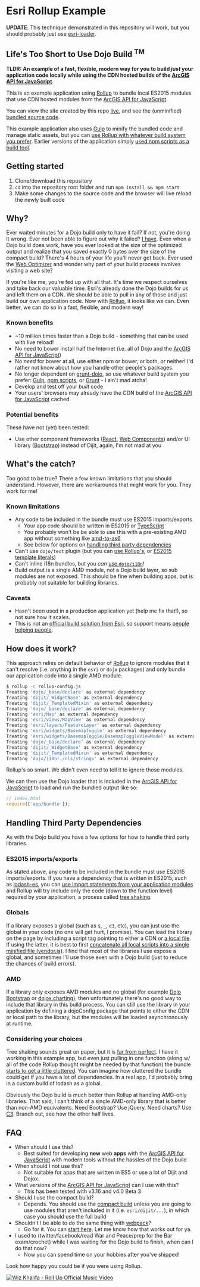 # Esri Rollup Example

**UPDATE**: This technique demonstrated in this repository will work, but you should probably just use [esri-loader](https://github.com/Esri/esri-loader/).

## Life's Too $hort to Use Dojo Build <sup>TM</sup>

**TLDR: An example of a fast, flexible, modern way for you to build *just* your application code locally while using the CDN hosted builds of the [ArcGIS API for JavaScript].**

This is an example application using [Rollup] to bundle local ES2015 modules that use CDN hosted modules from the [ArcGIS API for JavaScript].

You can view the site created by this repo [live](http://tomwayson.github.io/esri-rollup-example/), and see the (unminified) [bundled source code](http://tomwayson.github.io/esri-rollup-example/app/bundle.js).

This example application also uses [Gulp] to minify the bundled code and manage static assets, but you can [use Rollup with whatever build system you prefer](https://github.com/rollup/rollup/wiki/Build-tools). Earlier versions of the application simply [used npm scripts as a build tool](https://github.com/tomwayson/esri-rollup-example/blob/v0.0.8/package.json#L17-L21).

## Getting started

1. Clone/download this repository
2. `cd` into the repository root folder and run
`npm install && npm start`
3. Make some changes to the source code and the browser will live reload the newly built code

## Why?

Ever waited minutes for a Dojo build only to have it fail? If not, you're doing it wrong. Ever not been able to figure out why it failed? [I have](https://github.com/odoe/generator-arcgis-js-app/issues/11). Even when a Dojo build does work, have you ever looked at the size of the optimized output and realize that you saved exactly 0 bytes over the size of the compact build? There's 4 hours of your life you'll never get back. Ever used the [Web Optimizer](https://jso.arcgis.com/) and wonder why part of your build process involves visiting a web site?

If you're like me, you're fed up with all that. It's time we respect ourselves and take back our valuable time. Esri's already done the Dojo builds for us and left them on a CDN. We should be able to pull in any of those and just build our own application code. Now with [Rollup], it looks like we can. Even better, we can do so in a fast, flexible, and modern way!

### Known benefits
* ~10 million times faster than a Dojo build - something that can be used with live reload!
* No need to bower install half the Internet (i.e. all of Dojo and the [ArcGIS API for JavaScript])
* No _need_ for bower at all, use either npm or bower, or both, or neither! I'd rather not know about how you handle other people's packages.
* No longer dependent on [grunt-dojo](https://www.npmjs.com/package/grunt-dojo), so use whatever build system you prefer: [Gulp], [npm scripts](http://blog.keithcirkel.co.uk/how-to-use-npm-as-a-build-tool/), or [Grunt](https://github.com/chrisprice/grunt-rollup) - I ain't mad atcha!
* Develop and test off your _built_ code
* Your users' browsers may already have the CDN build of the [ArcGIS API for JavaScript] cached

### Potential benefits
These have not (yet) been tested:
* Use other component frameworks ([React](https://github.com/odoe/esrijs4-vm-react), [Web Components](https://github.com/patrickarlt/custom-elements-dev-summit-2016)) and/or UI library ([Bootstrap]) instead of Dijit, again, I'm not mad at you

## What's the catch?

Too good to be true? There a few known limitations that you should understand. However, there are workarounds that might work for you. They work for me!

### Known limitations
* Any code to be included in the bundle must use ES2015 imports/exports
  * Your app code should be written in ES2015 or [TypeScript](https://github.com/rollup/rollup-plugin-typescript)
  * You probably won't be be able to use this with a pre-existing AMD app without something like [amd-to-as6](https://github.com/jonbretman/amd-to-as6)
  * See below for options on [handling third party dependencies](#handling-third-party-dependencies)
* Can't use `dojo/text` plugin (but you can [use Rollup's](https://github.com/tomwayson/esri-rollup-example/blob/4bd1b8819b36a009b70f02ba1e0eb82025f072c7/src/SidePanel.js#L4-L6), or [ES2015 template literals](https://github.com/tomwayson/esri-rollup-example/blob/e7f239c5e042ba2fc68d40093a10aa01a6176585/src/app/App.js#L13-L20))
* Can't inline i18n bundles, but you _can_ [use `dojo/i18n`](https://github.com/tomwayson/esri-rollup-example/blob/4bd1b8819b36a009b70f02ba1e0eb82025f072c7/src/SidePanel.js#L7)!
* Build output is a single AMD module, not a Dojo build layer, so sub modules are not exposed. This should be fine when building apps, but is probably not suitable for building libraries.

### Caveats
* Hasn't been used in a production application yet (help me fix that!), so not sure how it scales.
* This is not an [official build solution from Esri](https://developers.arcgis.com/javascript/jshelp/inside_bower_custom_builds.html), so support means [people helping people](https://github.com/tomwayson/esri-rollup-example/issues).

## How does it work?

This approach relies on default behavior of [Rollup] to ignore modules that it can't resolve (i.e. anything in the `esri` or `dojo` packages) and only bundle our application code into a single AMD module.

```bash
$ rollup -c rollup-config.js
Treating 'dojo/_base/declare' as external dependency
Treating 'dijit/_WidgetBase' as external dependency
Treating 'dijit/_TemplatedMixin' as external dependency
Treating 'dojo/_base/declare' as external dependency
Treating 'esri/Map' as external dependency
Treating 'esri/views/MapView' as external dependency
Treating 'esri/layers/FeatureLayer' as external dependency
Treating 'esri/widgets/BasemapToggle' as external dependency
Treating 'esri/widgets/BasemapToggle/BasemapToggleViewModel' as external dependency
Treating 'dojo/_base/declare' as external dependency
Treating 'dijit/_WidgetBase' as external dependency
Treating 'dijit/_TemplatedMixin' as external dependency
Treating 'dojo/i18n!./nls/strings' as external dependency
```

Rollup's so smart. We didn't even need to tell it to ignore those modules.

We can then use the Dojo loader that is included in the [ArcGIS API for JavaScript] to load and run the bundled output like so:

```js
// index.html
require(['app/bundle']);
```

## Handling Third Party Dependencies

As with the Dojo build you have a few options for how to handle third party libraries.

### ES2015 imports/exports

As stated above, any code to be included in the bundle must use ES2015 imports/exports. If you have a dependency that is written in ES2015, such as [lodash-es](https://www.npmjs.com/package/lodash-es), you can [use import statements from your application modules](https://github.com/rollup/rollup-plugin-typescript) and Rollup will try include only the code (down to the function level) required by your application, a process called [tree shaking](https://medium.com/@Rich_Harris/tree-shaking-versus-dead-code-elimination-d3765df85c80).

### Globals

If a library exposes a global (such as `$`, `_`, `d3`, etc), you can just use the global in your code (no one will get hurt, I promise). You can load the library on the page by including a script tag pointing to either a CDN or [a local file](https://github.com/tomwayson/esri-rollup-example/blob/84b0c433ab37ceca860df2c72b3c412501e7bb97/src/index.html#L26). If using the latter, it is best to first [concatenate all local scripts into a single minified file (vendor.js)](https://github.com/tomwayson/esri-rollup-example/blob/84b0c433ab37ceca860df2c72b3c412501e7bb97/gulpfile.js#L73-L88). I find that most of the libraries I use expose a global, and sometimes I'll use those even with a Dojo build (just to reduce the chances of build errors).

### AMD

If a library only exposes AMD modules and no global (for example [Dojo Bootstrap](http://xsokev.github.io/Dojo-Bootstrap/) or [dojox.charting](https://dojotoolkit.org/reference-guide/1.10/dojox/charting.html)), then unfortunately there's no good way to include that library in this build process. You can still use the library in your application by defining a dojoConfig package that points to either the CDN or local path to the library, but the modules will be loaded asynchronously at runtime.

### Considering your choices

Tree shaking sounds great on paper, but it is [far from perfect](https://github.com/rollup/rollup/issues/45#issuecomment-168127982). I have it working in this example app, but even just pulling in one function (along w/ all of the code Rollup thought might be needed by that function) the bundle [starts to get a little cluttered](http://tomwayson.github.io/esri-rollup-example/app/bundle.js). You can imagine how cluttered the bundle could get if you have a lot of dependencies. In a real app, I'd probably bring in a custom build of lodash as a global.

Obviously the Dojo build is much better than Rollup at handling AMD-only libraries. That said, I can't think of a single AMD-only library that is better than non-AMD equivalents. Need Bootstrap? Use jQuery. Need charts? Use [C3](http://c3js.org/). Branch out, see how the other half lives.

## FAQ
* When should I use this?
  * Best suited for developing **new** web **apps** with the [ArcGIS API for JavaScript] with modern tools without the hassles of the Dojo build
* When should I not use this?
  * Not suitable for apps that are written in ES5 or use a lot of Dijit and Dojox.
* What versions of the [ArcGIS API for JavaScript] can I use with this?
  * This has been tested with v3.16 and v4.0 Beta 3
* Should I use the compact build?
  * Depends. You should use the [compact build](https://developers.arcgis.com/javascript/jshelp/intro_accessapi.html#compact-build) unless you are going to use modules that aren't included in it (i.e. `esri/dijit/...`), in which case you should use the full build
* Shouldn't I be able to do the same thing with [webpack](https://webpack.github.io/)?
  * Go for it. You can [start here](https://github.com/tomwayson/esri-webpack/tree/es2015). Let me know how that works out for ya.
* I used to (twitter/facebook/read War and Peace/prep for the Bar exam/crochet) while I was waiting for the Dojo build to finish, when can I do that now?
  * Now you can spend time on your hobbies after you've shipped!

Look how happy you could be if you were using Rollup.

[![Wiz Khalifa - Roll Up Official Music Video](https://img.youtube.com/vi/UhQz-0QVmQ0/0.jpg)](https://www.youtube.com/watch?v=UhQz-0QVmQ0)

[Rollup]:http://rollupjs.org
[ArcGIS API for JavaScript]:https://developers.arcgis.com/javascript/
[Gulp]:http://gulpjs.com/
[Bootstrap]:http://getbootstrap.com/
